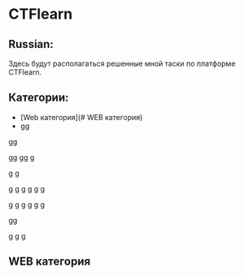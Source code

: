 # CTFlearn
## Russian:
Здесь будут располагаться решенные мной таски по платформе CTFlearn.
## Категории:
- [Web категория](# WEB категория)
- gg

gg

gg
gg
g

g
g

g
g
g
g
g
g

g
g
g
g
g
g

gg

g
g
g
## WEB категория
